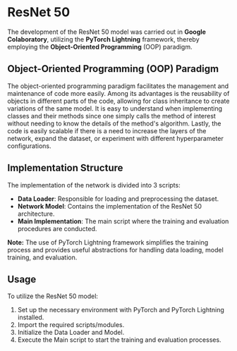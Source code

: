 # ResNet 50
The development of the ResNet 50 model was carried out in **Google Colaboratory**, utilizing the **PyTorch Lightning** framework, thereby employing the **Object-Oriented Programming** (OOP) paradigm.

## Object-Oriented Programming (OOP) Paradigm
The object-oriented programming paradigm facilitates the management and maintenance of code more easily. Among its advantages is the reusability of objects in different parts of the code, allowing for class inheritance to create variations of the same model. It is easy to understand when implementing classes and their methods since one simply calls the method of interest without needing to know the details of the method's algorithm. Lastly, the code is easily scalable if there is a need to increase the layers of the network, expand the dataset, or experiment with different hyperparameter configurations.

## Implementation Structure
The implementation of the network is divided into 3 scripts:
- **Data Loader**: Responsible for loading and preprocessing the dataset.
- **Network Model**: Contains the implementation of the ResNet 50 architecture.
- **Main Implementation**: The main script where the training and evaluation procedures are conducted.

**Note:** The use of PyTorch Lightning framework simplifies the training process and provides useful abstractions for handling data loading, model training, and evaluation.

## Usage
To utilize the ResNet 50 model:
1. Set up the necessary environment with PyTorch and PyTorch Lightning installed.
2. Import the required scripts/modules.
3. Initialize the Data Loader and Model.
4. Execute the Main script to start the training and evaluation processes.

